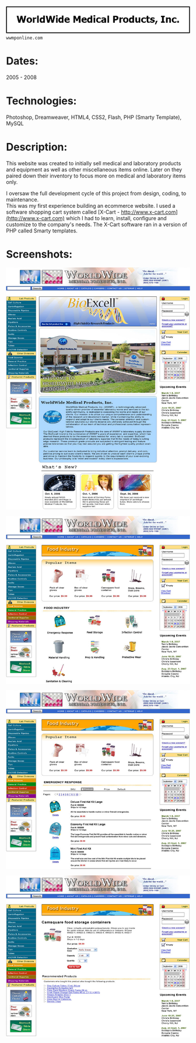 ![Title](github/github_title_wmp.gif)  
`wwmponline.com`  

# Dates:  
2005 - 2008  
# Technologies:  
Photoshop, Dreamweaver, HTML4, CSS2, Flash, PHP (Smarty Template), MySQL
# Description:  
This website was created to initially sell medical and laboratory products and equipment as well as other miscellaneous items online.  Later on they paired down their inventory to focus more on medical and laboratory items only.   

I oversaw the full development cycle of this project from design, coding, to maintenance.  
This was my first experience building an ecommerce website.  I used a software shopping cart system called [X-Cart - http://www.x-cart.com](http://www.x-cart.com) which I had to learn, install, configure and customize to the company's needs.  The X-Cart software ran in a version of PHP called Smarty templates.  
# Screenshots:
![Screenshot](github/github_screenshot_wmp1.jpg)  

![Screenshot](github/github_screenshot_wmp2.jpg)  

![Screenshot](github/github_screenshot_wmp3.jpg)  

![Screenshot](github/github_screenshot_wmp4.jpg)  
